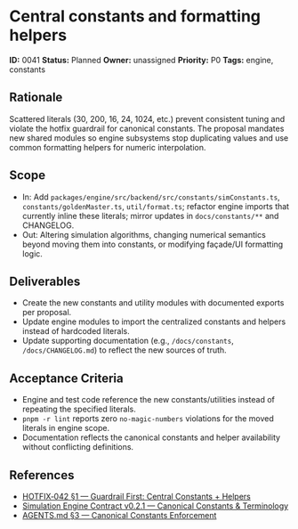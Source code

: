# Central constants and formatting helpers

**ID:** 0041
**Status:** Planned
**Owner:** unassigned
**Priority:** P0
**Tags:** engine, constants

## Rationale
Scattered literals (30, 200, 16, 24, 1024, etc.) prevent consistent tuning and violate the hotfix guardrail for canonical constants.
The proposal mandates new shared modules so engine subsystems stop duplicating values and use common formatting helpers for numeric interpolation.

## Scope
- In: Add `packages/engine/src/backend/src/constants/simConstants.ts`, `constants/goldenMaster.ts`, `util/format.ts`; refactor engine imports that currently inline these literals; mirror updates in `docs/constants/**` and CHANGELOG.
- Out: Altering simulation algorithms, changing numerical semantics beyond moving them into constants, or modifying façade/UI formatting logic.

## Deliverables
- Create the new constants and utility modules with documented exports per proposal.
- Update engine modules to import the centralized constants and helpers instead of hardcoded literals.
- Update supporting documentation (e.g., `/docs/constants`, `/docs/CHANGELOG.md`) to reflect the new sources of truth.

## Acceptance Criteria
- Engine and test code reference the new constants/utilities instead of repeating the specified literals.
- `pnpm -r lint` reports zero `no-magic-numbers` violations for the moved literals in engine scope.
- Documentation reflects the canonical constants and helper availability without conflicting definitions.

## References
- [HOTFIX‑042 §1 — Guardrail First: Central Constants + Helpers](../../../proposals/20251009-hotfix-batch-02.md#1-guardrail-first-central-constants--helpers)
- [Simulation Engine Contract v0.2.1 — Canonical Constants & Terminology](../../../SEC.md#3-canonical-constants--terminology-sec-%C2%A71-2)
- [AGENTS.md §3 — Canonical Constants Enforcement](../../../../AGENTS.md#3-canonical-constants--terminology-sec-%C2%A71-2)
